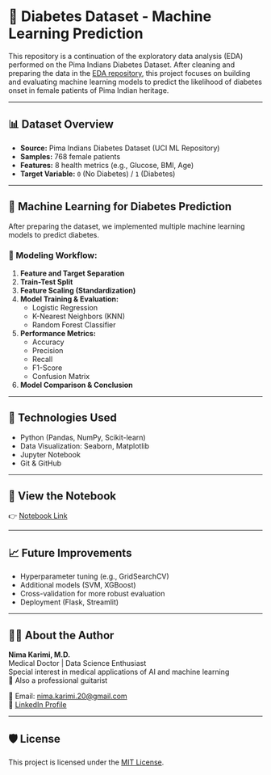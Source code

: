 # 🧬 Diabetes Dataset - Machine Learning Prediction

This repository is a continuation of the exploratory data analysis (EDA) performed on the Pima Indians Diabetes Dataset. After cleaning and preparing the data in the [EDA repository](https://github.com/nimaski/pima-diabetes-eda), this project focuses on building and evaluating machine learning models to predict the likelihood of diabetes onset in female patients of Pima Indian heritage.


---

## 📊 Dataset Overview

- **Source:** Pima Indians Diabetes Dataset (UCI ML Repository)
- **Samples:** 768 female patients
- **Features:** 8 health metrics (e.g., Glucose, BMI, Age)
- **Target Variable:** `0` (No Diabetes) / `1` (Diabetes)

---


## 🧠 Machine Learning for Diabetes Prediction

After preparing the dataset, we implemented multiple machine learning models to predict diabetes.

### 🔢 Modeling Workflow:
1. **Feature and Target Separation**
2. **Train-Test Split**
3. **Feature Scaling (Standardization)**
4. **Model Training & Evaluation:**
   - Logistic Regression
   - K-Nearest Neighbors (KNN)
   - Random Forest Classifier
5. **Performance Metrics:**
   - Accuracy
   - Precision
   - Recall
   - F1-Score
   - Confusion Matrix
6. **Model Comparison & Conclusion**

---

## 🧰 Technologies Used

- Python (Pandas, NumPy, Scikit-learn)
- Data Visualization: Seaborn, Matplotlib
- Jupyter Notebook
- Git & GitHub

---

## 📎 View the Notebook

👉 [Notebook Link](https://github.com/drnima-ai/diabetes-prediction-eda-ml/blob/main/Machine%20Learning%20for%20Diabetes%20Prediction.ipynb)

---

## 📈 Future Improvements

- Hyperparameter tuning (e.g., GridSearchCV)
- Additional models (SVM, XGBoost)
- Cross-validation for more robust evaluation
- Deployment (Flask, Streamlit)

---

## 👨‍⚕️ About the Author

**Nima Karimi, M.D.**  
Medical Doctor | Data Science Enthusiast  
Special interest in medical applications of AI and machine learning  
🎸 Also a professional guitarist  

📧 Email: nima.karimi.20@gmail.com  
🔗 [LinkedIn Profile](https://www.linkedin.com/in/YOUR-LINKEDIN)

---

## 🛡️ License

This project is licensed under the [MIT License](LICENSE).


